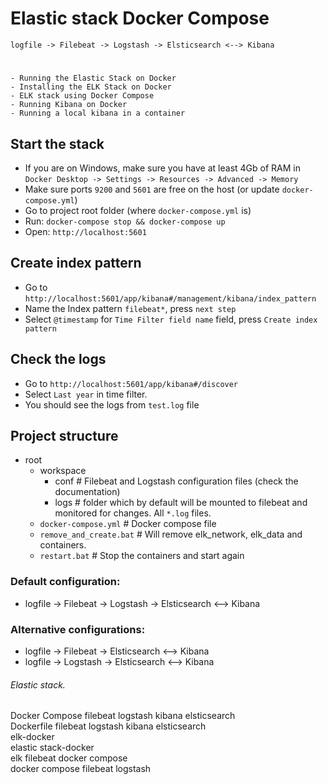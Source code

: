 # Elastic stack Docker Compose
    logfile -> Filebeat -> Logstash -> Elsticsearch <--> Kibana  
#
    - Running the Elastic Stack on Docker
    - Installing the ELK Stack on Docker
    - ELK stack using Docker Compose
    - Running Kibana on Docker
    - Running a local kibana in a container

## Start the stack
 - If you are on Windows, make sure you have at least 4Gb of RAM in `Docker Desktop -> Settings -> Resources -> Advanced -> Memory`
 - Make sure ports `9200` and `5601` are free on the host (or update `docker-compose.yml`)
 - Go to project root folder (where `docker-compose.yml` is)
 - Run: `docker-compose stop && docker-compose up`
 - Open: `http://localhost:5601` 
 
## Create index pattern
 - Go to `http://localhost:5601/app/kibana#/management/kibana/index_pattern`
 - Name the Index pattern `filebeat*`, press `next step`
 - Select  `@timestamp` for `Time Filter field name` field, press `Create index pattern`

## Check the logs
 - Go to `http://localhost:5601/app/kibana#/discover`
 - Select `Last year` in time filter.
 - You should see the logs from `test.log` file

## Project structure
 - root
    - workspace
        - conf # Filebeat and Logstash configuration files (check the documentation)
        - logs # folder which by default will be mounted to filebeat and monitored for changes. All `*.log` files.
    - `docker-compose.yml` # Docker compose file
    - `remove_and_create.bat` # Will remove elk_network, elk_data and containers.
    - `restart.bat` # Stop the containers and start again

### Default configuration:
- logfile -> Filebeat -> Logstash -> Elsticsearch <--> Kibana

### Alternative configurations:
- logfile -> Filebeat -> Elsticsearch <--> Kibana
- logfile -> Logstash -> Elsticsearch <--> Kibana


###### Elastic stack. 
Docker Compose filebeat logstash kibana elsticsearch  
Dockerfile filebeat logstash kibana elsticsearch  
elk-docker  
elastic stack-docker   
elk filebeat docker compose   
docker compose filebeat logstash  